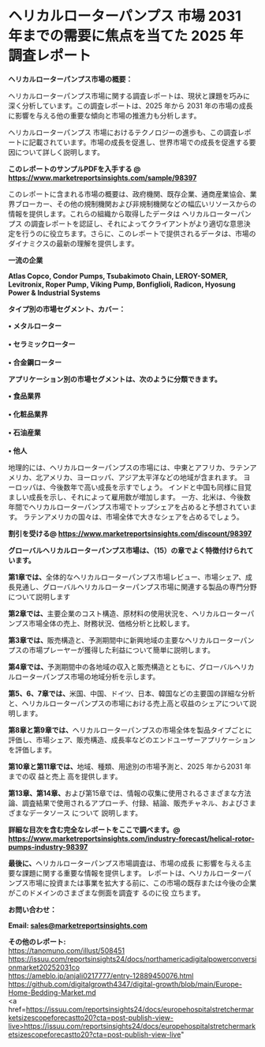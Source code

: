 # ヘリカルローターパンプス 市場 2031 年までの需要に焦点を当てた 2025 年調査レポート

<strong><b>ヘリカルローターパンプス市場の概要：</b></strong>

ヘリカルローターパンプス市場に関する調査レポートは、現状と課題を巧みに深く分析しています。この調査レポートは、2025 年から 2031 年の市場の成長に影響を与える他の重要な傾向と市場の推進力も分析します。

ヘリカルローターパンプス 市場におけるテクノロジーの進歩も、この調査レポートに記載されています。市場の成長を促進し、世界市場での成長を促進する要因について詳しく説明します。

<strong>このレポートのサンプルPDFを入手する @ <a href=https://www.marketreportsinsights.com/sample/98397>https://www.marketreportsinsights.com/sample/98397</a></strong>

このレポートに含まれる市場の概要は、政府機関、既存企業、通商産業協会、業界ブローカー、その他の規制機関および非規制機関などの幅広いリソースからの情報を提供します。これらの組織から取得したデータは ヘリカルローターパンプス の調査レポートを認証し、それによってクライアントがより適切な意思決定を行うのに役立ちます。さらに、このレポートで提供されるデータは、市場のダイナミクスの最新の理解を提供します。

<strong>一流の企業</strong>

<strong><b>Atlas Copco, Condor Pumps, Tsubakimoto Chain, LEROY-SOMER, Levitronix, Roper Pump, Viking Pump, Bonfiglioli, Radicon, Hyosung Power & Industrial Systems</b></strong>

<strong><b>タイプ別の市場セグメント、カバー：</b></strong>

<strong>• メタルローター<br><br>• セラミックローター<br><br>• 合金鋼ローター</strong>

<strong><b>アプリケーション別の市場セグメントは、次のように分類できます。</b></strong>

<strong>• 食品業界<br><br>• 化粧品業界<br><br>• 石油産業<br><br>• 他人</strong>

 地理的には、ヘリカルローターパンプスの市場には、中東とアフリカ、ラテンアメリカ、北アメリカ、ヨーロッパ、アジア太平洋などの地域が含まれます。 ヨーロッパは、今後数年で高い成長を示すでしょう。 インドと中国も同様に目覚ましい成長を示し、それによって雇用数が増加します。 一方、北米は、今後数年間でヘリカルローターパンプス市場でトップシェアを占めると予想されています。 ラテンアメリカの国々は、市場全体で大きなシェアを占めるでしょう。

<strong>割引を受ける@ <a href=https://www.marketreportsinsights.com/discount/98397>https://www.marketreportsinsights.com/discount/98397</a></strong>

<strong><b>グローバルヘリカルローターパンプス市場は、（15）の章でよく特徴付けられています。</b></strong>

<strong><b>第</b></strong><strong><b>1章では、</b></strong>全体的なヘリカルローターパンプス市場レビュー、市場シェア、成長見通し、グローバルヘリカルローターパンプス市場に関連する製品の専門分野について説明します

<strong><b>第2章では、</b></strong>主要企業のコスト構造、原材料の使用状況を、ヘリカルローターパンプス市場全体の売上、財務状況、価格分析と比較します。

<strong><b>第3章では、</b></strong>販売構造と、予測期間中に新興地域の主要なヘリカルローターパンプスの市場プレーヤーが獲得した利益について簡単に説明します。

<strong><b>第4章では、</b></strong>予測期間中の各地域の収入と販売構造とともに、グローバルヘリカルローターパンプス市場の地域分析を示します。

<strong><b>第5、6、7章では、</b></strong>米国、中国、ドイツ、日本、韓国などの主要国の詳細な分析と、ヘリカルローターパンプスの市場における売上高と収益のシェアについて説明します。

<strong><b>第8章と第9章では、</b></strong>ヘリカルローターパンプスの市場全体を製品タイプごとに評価し、市場シェア、販売構造、成長率などのエンドユーザーアプリケーションを評価します。

<strong><b>第10章と第11章では、</b></strong>地域、種類、用途別の市場予測と、2025 年から2031 年までの収 益と売上 高を提供します。

<strong><b>第13章、第14章、</b></strong>および第15章では、情報の収集に使用されるさまざまな方法論、調査結果で使用されるアプローチ、付録、結論、販売チャネル、およびさまざまなデータソース について 説明します。

<strong>詳細な目次を含む完全なレポートをここで調べます。@ <a href=https://www.marketreportsinsights.com/industry-forecast/helical-rotor-pumps-industry-98397>https://www.marketreportsinsights.com/industry-forecast/helical-rotor-pumps-industry-98397</a></strong>

<strong><b>最後に、</b></strong>ヘリカルローターパンプス市場調査は、市場の成長 に影響を</a>与える主要な課題に関する重要な情報を提供します。 レポートは、ヘリカルローターパンプス市場に投資または事業を拡大する前に、この市場の既存または今後の企業がこのドメインのさまざまな側面を調査す るのに役 立ちます。

<strong><b>お問い合わせ：</b></strong>

<strong>Email: </strong><a href=mailto:sales@marketreportsinsights.com><strong>sales@marketreportsinsights.com</strong></a>

<strong>その他のレポート:</strong>
<br>
<a href=https://tanomuno.com/illust/508451>https://tanomuno.com/illust/508451</a>
<br>
<a href=https://issuu.com/reportsinsights24/docs/northamericadigitalpowerconversionmarket20252031co>https://issuu.com/reportsinsights24/docs/northamericadigitalpowerconversionmarket20252031co</a>
<br>
<a href=https://ameblo.jp/anjali0217777/entry-12889450076.html>https://ameblo.jp/anjali0217777/entry-12889450076.html</a>
<br>
<a href=https://github.com/digitalgrowth4347/digital-growth/blob/main/Europe-Home-Bedding-Market.md>https://github.com/digitalgrowth4347/digital-growth/blob/main/Europe-Home-Bedding-Market.md</a>
<br>
<a href=https://issuu.com/reportsinsights24/docs/europehospitalstretchermarketsizescopeforecastto20?cta=post-publish-view-live>https://issuu.com/reportsinsights24/docs/europehospitalstretchermarketsizescopeforecastto20?cta=post-publish-view-live</a>"
